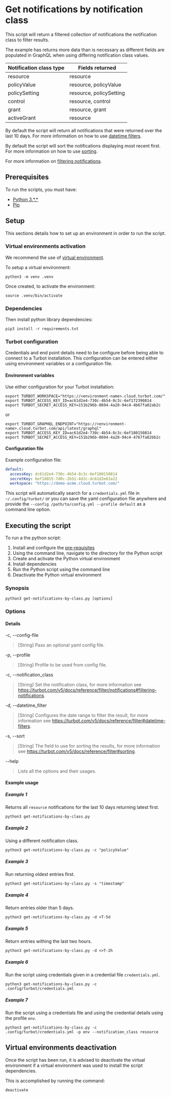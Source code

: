 # Get notifications by notification class

This script will return a filtered collection of notifications the notification class to filter results.

The example has returns more data than is necessary as different fields are populated in GraphQL when using differing
notification class values.

| Notification class type  | Fields returned         |
|--------------------------|-------------------------|
| resource                 | resource                |
| policyValue              | resource, policyValue   |
| policySetting            | resource, policySetting |
| control                  | resource, control       |
| grant                    | resource, grant         |
| activeGrant              | resource                |

By default the script will return all notifications that were returned over the last 10 days.
For more information on how to use [datetime filters](https://turbot.com/v5/docs/reference/filter#datetime-filters).

By default the script will sort the notifications displaying most recent first.
For more information on how to use [sorting](https://turbot.com/v5/docs/reference/filter#sorting).

For more information on [filtering notifications](https://turbot.com/v5/docs/reference/filter/notifications#filtering-notifications).

## Prerequisites

To run the scripts, you must have:

- [Python 3.\*.*](https://www.python.org/downloads/)
- [Pip](https://pip.pypa.io/en/stable/installing/)

## Setup

This sections details how to set up an environment in order to run the script.

### Virtual environments activation

We recommend the use of [virtual environment](https://docs.python.org/3/library/venv.html).

To setup a virtual environment:

```shell
python3 -m venv .venv
```

Once created, to activate the environment:

```shell
source .venv/bin/activate
```

### Dependencies

Then install python library dependencies:

```shell
pip3 install -r requirements.txt
```

### Turbot configuration

Credentials and end point details need to be configure before being able to connect to a Turbot installation.
This configuration can be entered either using environment variables or a configuration file.

#### Environment variables

Use either configuration for your Turbot installation:

```shell
export TURBOT_WORKSPACE="https://<environment-name>.cloud.turbot.com/"
export TURBOT_ACCESS_KEY_ID=ac61d2e4-730c-4b54-8c3c-6ef172390814
export TURBOT_SECRET_ACCESS_KEY=151b296b-0694-4a28-94c4-4b67fa82ab2c
```

or

```shell
export TURBOT_GRAPHQL_ENDPOINT="https://<environment-name>.cloud.turbot.com/api/latest/graphql"
export TURBOT_ACCESS_KEY_ID=ac61d2e4-730c-4b54-8c3c-6ef180150814
export TURBOT_SECRET_ACCESS_KEY=151b296b-0694-4a28-94c4-4767fa82bb2c
```

#### Configuration file

Example configuration file:

```yaml
default:
  accessKey: dc61d2e4-730c-4b54-8c3c-6ef180150814
  secretKey: 6ef18015-7d0c-2b51-4d2c-dc61d2e63a22
  workspace: "https://demo-acme.cloud.turbot.com/"
```

This script will automatically search for a `credentials.yml` file in `~/.config/turbot/` or you can save the yaml configuration file anywhere and provide the `--config /path/to/config.yml --profile default` as a command line option.

## Executing the script

To run a the python script:

1. Install and configure the [pre-requisites](#pre-requisites)
1. Using the command line, navigate to the directory for the Python script
1. Create and activate the Python virtual environment
1. Install dependencies
1. Run the Python script using the command line
1. Deactivate the Python virtual environment

### Synopsis

```shell
python3 get-notifications-by-class.py [options]
```

### Options

#### Details

-c, --config-file

> [String] Pass an optional yaml config file.

-p, --profile

> [String] Profile to be used from config file.

-c, --notification_class

> [String] Set the notification class, for more information see https://turbot.com/v5/docs/reference/filter/notifications#filtering-notifications.

-d, --datetime_filter

> [String] Configures the date range to filter the result, for more information see https://turbot.com/v5/docs/reference/filter#datetime-filters.

-s, --sort

> [String] The field to use for sorting the results, for more information see https://turbot.com/v5/docs/reference/filter#sorting.

--help

> Lists all the options and their usages.

#### Example usage

##### Example 1

Returns all `resource` notifications for the last 10 days returning latest first.

```shell
python3 get-notifications-by-class.py 
```

##### Example 2

Using a different notification class.

```shell
python3 get-notifications-by-class.py -c "policyValue"
```

##### Example 3

Run returning oldest entries first.

```shell
python3 get-notifications-by-class.py -s "timestamp"
```

##### Example 4

Return entries older than 5 days.

```shell
python3 get-notifications-by-class.py -d >T-5d
```

##### Example 5

Return entries withing the last two hours.

```shell
python3 get-notifications-by-class.py -d <>T-2h
```

##### Example 6

Run the script using credentials given in a credential file `credentials.yml`.

```shell
python3 get-notifications-by-class.py -c .config/turbot/credentials.yml
```

##### Example 7

Run the script using a credentials file and using the credential details using the profile `env`.

```shell
python3 get-notifications-by-class.py -c .config/turbot/credentials.yml -p env --notification_class resource
```

## Virtual environments deactivation

Once the script has been run, it is advised to deactivate the virtual environment if a virtual environment was used
to install the script dependencies.

This is accomplished by running the command:

```shell
deactivate
```